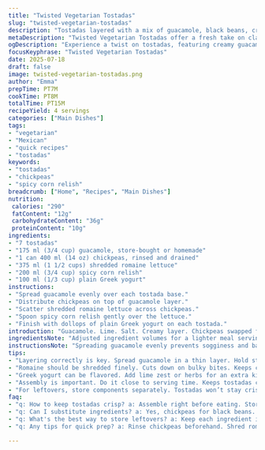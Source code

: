 ```yaml
---
title: "Twisted Vegetarian Tostadas"
slug: "twisted-vegetarian-tostadas"
description: "Tostadas layered with a mix of guacamole, black beans, crisp shredded romaine, plus zesty pico de gallo and a drizzle of tangy plain Greek yogurt instead of sour cream. Beans swapped for chickpeas, salsa swapped for spicy corn relish for a twist. Quantities adjusted down slightly. Preparation quick with a 15 minute total time."
metaDescription: "Twisted Vegetarian Tostadas offer a fresh take on classic flavors with chickpeas, spicy corn relish, and Greek yogurt. Quick and satisfying."
ogDescription: "Experience a twist on tostadas, featuring creamy guacamole, chickpeas, and warm spicy corn relish. Perfect for a quick snack or meal."
focusKeyphrase: "Twisted Vegetarian Tostadas"
date: 2025-07-18
draft: false
image: twisted-vegetarian-tostadas.png
author: "Emma"
prepTime: PT7M
cookTime: PT8M
totalTime: PT15M
recipeYield: 4 servings
categories: ["Main Dishes"]
tags:
- "vegetarian"
- "Mexican"
- "quick recipes"
- "tostadas"
keywords:
- "tostadas"
- "chickpeas"
- "spicy corn relish"
breadcrumb: ["Home", "Recipes", "Main Dishes"]
nutrition: 
 calories: "290"
 fatContent: "12g"
 carbohydrateContent: "36g"
 proteinContent: "10g"
ingredients:
- "7 tostadas"
- "175 ml (3/4 cup) guacamole, store-bought or homemade"
- "1 can 400 ml (14 oz) chickpeas, rinsed and drained"
- "375 ml (1 1/2 cups) shredded romaine lettuce"
- "200 ml (3/4 cup) spicy corn relish"
- "100 ml (1/3 cup) plain Greek yogurt"
instructions:
- "Spread guacamole evenly over each tostada base."
- "Distribute chickpeas on top of guacamole layer."
- "Scatter shredded romaine lettuce across chickpeas."
- "Spoon spicy corn relish gently over the lettuce."
- "Finish with dollops of plain Greek yogurt on each tostada."
introduction: "Guacamole. Lime. Salt. Creamy layer. Chickpeas swapped from black beans, milder, softer, less earthiness. Romaine shredded crisp, lighter bite. Corn relish spills sweetness with spice over crunchy base. Greek yogurt hugs atop for tangy cream. Seven tostadas, not eight. Quick to make—7 minutes prep, 8 minutes assembly. No stove, just rinse, shred, spread. Tostada crunch remains. Variation from normal. Simple. Bite after bite. Crunch. Cream. Heat. Sweet. Surprise."
ingredientsNote: "Adjusted ingredient volumes for a lighter meal serving four instead of eight. Guacamole quantity lessened for proportional layering. Chickpeas chosen over black beans for softer texture and milder taste. Romaine lettuce shredded finer than iceberg for better mouthfeel. Corn relish swapped in to replace standard salsa, providing sweetness and subtle heat. Greek yogurt replaces sour cream to cut fats and introduce tang. Smaller tostadas selected for sturdiness and better handling."
instructionsNote: "Spreading guacamole evenly prevents sogginess and balances flavor. Chickpeas drained fully, mashed if needed, layered to hold toppings. Romaine shredded thin to avoid bulky bites. Corn relish applied in measured spoonfuls so flavor bursts without overwhelming. Greek yogurt dotted last to cool palate against relish heat. Assemble close to serving time to maintain tostada crispness. Minimal cleanup since no cooking. Perfect for quick meals or snacks requiring no heat source."
tips:
- "Layering correctly is key. Spread guacamole in a thin layer. Hold structure. Avoid sogginess. Chickpeas should be well-drained. Mash lightly if you wish. This helps toppings stick."
- "Romaine should be shredded finely. Cuts down on bulky bites. Keeps crisp texture. A fresh snap with each layer. Corn relish adds sweet and spicy notes. Use sparingly, don’t drown the tostadas."
- "Greek yogurt can be flavored. Add lime zest or herbs for an extra kick. Cuts fat versus sour cream. Provides protein boost. A perfect pairing with spicy corn relish. Cooling contrast is nice."
- "Assembly is important. Do it close to serving time. Keeps tostadas crispy. Quick meals need minimal cleanup. Just prep ingredients. Rinse, shred, and stack. Simple process, fresh bites."
- "For leftovers, store components separately. Tostadas won’t stay crispy in a fridge. Keep the guacamole sealed. Chickpeas can be mashed for spreads. Corn relish can last well in jars."
faq:
- "q: How to keep tostadas crisp? a: Assemble right before eating. Store components separately. Tostadas lose crunch when wet. Prep ahead but keep layers apart. Just stack when ready."
- "q: Can I substitute ingredients? a: Yes, chickpeas for black beans. They're milder. Salsa can be used instead of corn relish. But flavors are different. Fresh veggies can work too."
- "q: What's the best way to store leftovers? a: Keep each ingredient isolated. Tostadas won't last soggy. Guacamole needs airtight sealing. Chickpeas can stay in fridge too. Best fresh, for quick snacking."
- "q: Any tips for quick prep? a: Rinse chickpeas beforehand. Shred romaine ahead. Guacamole can be made early. Keeps well in the fridge. Just assemble when cravings hit. Saves time on busy days."

---
```

